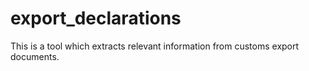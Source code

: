 # export_declarations
This is a tool which extracts relevant information from customs export documents.
